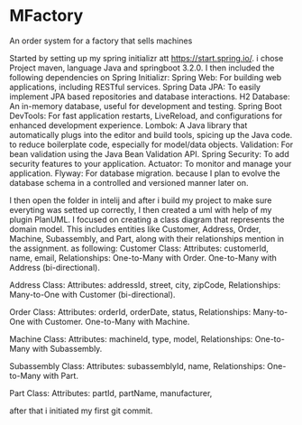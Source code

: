 # MFactory
An order system for a factory that sells machines

Started by setting up my spring initializr att https://start.spring.io/. 
i chose Project maven, language Java and springboot 3.2.0.
I then included the following dependencies on Spring Initializr:
Spring Web: For building web applications, including RESTful services.
Spring Data JPA: To easily implement JPA based repositories and database interactions.
H2 Database: An in-memory database, useful for development and testing.
Spring Boot DevTools: For fast application restarts, LiveReload, and configurations for enhanced development experience.
Lombok: A Java library that automatically plugs into the editor and build tools, spicing up the Java code. to reduce boilerplate code, especially for model/data objects.
Validation: For bean validation using the Java Bean Validation API.
Spring Security: To add security features to your application.
Actuator: To monitor and manage your application.
Flyway: For database migration. because I plan to evolve the database schema in a controlled and versioned manner later on.

I then open the folder in intelij and after i build my project to make sure everyting was setted up correctly, I then created a uml with help of my plugin PlanUML.
I focused on creating a class diagram that represents the domain model. This includes entities like Customer, Address, Order, Machine, Subassembly, and Part, 
along with their relationships mention in the assignment.  as following:
Customer Class:
Attributes: customerId, name, email,
Relationships:
One-to-Many with Order.
One-to-Many with Address (bi-directional).

Address Class:
Attributes: addressId, street, city, zipCode,
Relationships:
Many-to-One with Customer (bi-directional).

Order Class:
Attributes: orderId, orderDate, status,
Relationships:
Many-to-One with Customer.
One-to-Many with Machine.

Machine Class:
Attributes: machineId, type, model,
Relationships:
One-to-Many with Subassembly.

Subassembly Class:
Attributes: subassemblyId, name,
Relationships:
One-to-Many with Part.

Part Class:
Attributes: partId, partName, manufacturer,

after that i initiated my first git commit.
